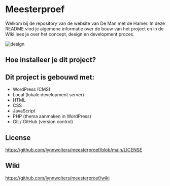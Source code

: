 # Meesterproef

Welkom bij de repository van de website van De Man met de Hamer. In deze README vind je algemene informatie over de bouw van het project en in de Wiki lees je over het concept, design en development proces.

![design](https://github.com/lynnwolters/meesterproef/assets/47858242/750b0fd0-6e1a-4f53-8ee9-4527448060bf)

## Hoe installeer je dit project?

## Dit project is gebouwd met:

- WordPress (CMS)
- Local (lokale development server)
- HTML 
- CSS 
- JavaScript 
- PHP (thema aanmaken in WordPress)
- Git / GitHub (version control)

## License

https://github.com/lynnwolters/meesterproef/blob/main/LICENSE

## Wiki

https://github.com/lynnwolters/meesterproef/wiki

